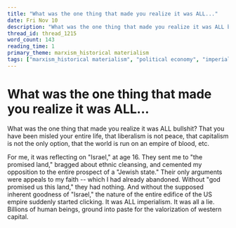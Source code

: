 ```yaml
---
title: "What was the one thing that made you realize it was ALL..."
date: Fri Nov 10
description: "What was the one thing that made you realize it was ALL bullshit?"
thread_id: thread_1215
word_count: 143
reading_time: 1
primary_theme: marxism_historical materialism
tags: ["marxism_historical materialism", "political economy", "imperialism_colonialism"]
---
```


# What was the one thing that made you realize it was ALL...

What was the one thing that made you realize it was ALL bullshit? That you have been misled your entire life, that liberalism is not peace, that capitalism is not the only option, that the world is run on an empire of blood, etc.

For me, it was reflecting on "Israel," at age 16. They sent me to "the promised land," bragged about ethnic cleansing, and cemented my opposition to the entire prospect of a "Jewish state." Their only arguments were appeals to my faith -- which I had already abandoned. Without "god promised us this land," they had nothing. And without the supposed inherent goodness of "Israel," the nature of the entire edifice of the US empire suddenly started clicking. It was ALL imperialism. It was all a lie. Billions of human beings, ground into paste for the valorization of western capital.